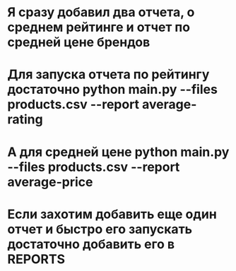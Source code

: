 # Я сразу добавил два отчета, о среднем рейтинге и отчет по средней цене брендов
# Для запуска отчета по рейтингу достаточно python main.py --files products.csv --report average-rating 
# А для средней цене python main.py --files products.csv --report average-price 
# Если захотим добавить еще один отчет и быстро его запускать достаточно добавить его в REPORTS
